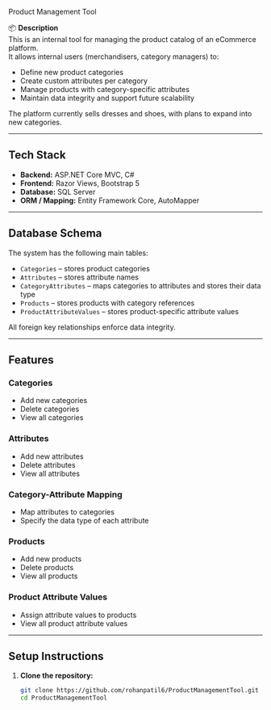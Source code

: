 Product Management Tool

📦 **Description**  
This is an internal tool for managing the product catalog of an eCommerce platform.  
It allows internal users (merchandisers, category managers) to:

- Define new product categories
- Create custom attributes per category
- Manage products with category-specific attributes
- Maintain data integrity and support future scalability

The platform currently sells dresses and shoes, with plans to expand into new categories.

---

## **Tech Stack**

- **Backend:** ASP.NET Core MVC, C#  
- **Frontend:** Razor Views, Bootstrap 5  
- **Database:** SQL Server  
- **ORM / Mapping:** Entity Framework Core, AutoMapper  

---

## **Database Schema**

The system has the following main tables:

- `Categories` – stores product categories  
- `Attributes` – stores attribute names  
- `CategoryAttributes` – maps categories to attributes and stores their data type  
- `Products` – stores products with category references  
- `ProductAttributeValues` – stores product-specific attribute values  

All foreign key relationships enforce data integrity.

---

## **Features**

### Categories
- Add new categories
- Delete categories
- View all categories

### Attributes
- Add new attributes
- Delete attributes
- View all attributes

### Category-Attribute Mapping
- Map attributes to categories
- Specify the data type of each attribute

### Products
- Add new products
- Delete products
- View all products

### Product Attribute Values
- Assign attribute values to products
- View all product attribute values

---

## **Setup Instructions**

1. **Clone the repository:**
   ```bash
   git clone https://github.com/rohanpatil6/ProductManagementTool.git
   cd ProductManagementTool
